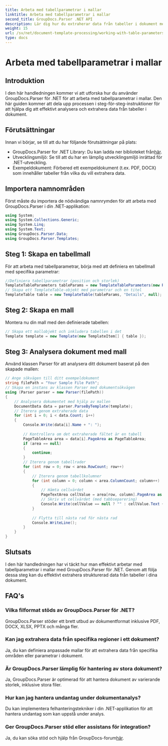 ```yaml
---
title: Arbeta med tabellparametrar i mallar
linktitle: Arbeta med tabellparametrar i mallar
second_title: GroupDocs.Parser .NET API
description: Lär dig hur du extraherar data från tabeller i dokument med GroupDocs.Parser för .NET. Steg-för-steg-guide för användning av tabellparameter.
weight: 15
url: /sv/net/document-template-processing/working-with-table-parameters-in-templates/
type: docs
---
```

# Arbeta med tabellparametrar i mallar

## Introduktion
I den här handledningen kommer vi att utforska hur du använder GroupDocs.Parser för .NET för att arbeta med tabellparametrar i mallar. Den här guiden kommer att dela upp processen i steg-för-steg-instruktioner för att hjälpa dig att effektivt analysera och extrahera data från tabeller i dokument.
## Förutsättningar
Innan vi börjar, se till att du har följande förutsättningar på plats:
-  GroupDocs.Parser for .NET Library: Du kan ladda ner biblioteket från[här](https://releases.groupdocs.com/parser/net/).
- Utvecklingsmiljö: Se till att du har en lämplig utvecklingsmiljö inrättad för .NET-utveckling.
- Exempeldokument: Förbered ett exempeldokument (t.ex. PDF, DOCX) som innehåller tabeller från vilka du vill extrahera data.

## Importera namnområden
Först måste du importera de nödvändiga namnrymden för att arbeta med GroupDocs.Parser i din .NET-applikation:
```csharp
using System;
using System.Collections.Generic;
using System.Linq;
using System.Text;
using GroupDocs.Parser.Data;
using GroupDocs.Parser.Templates;
```
## Steg 1: Skapa en tabellmall
För att arbeta med tabellparametrar, börja med att definiera en tabellmall med specifika parametrar:
```csharp
//Definiera tabellparametrar (position och storlek)
TemplateTableParameters tableParams = new TemplateTableParameters(new Rectangle(new Point(35, 320), new Size(530, 55)), null);
// Skapa ett TemplateTable-objekt med parametrar och en titel
TemplateTable table = new TemplateTable(tableParams, "Details", null);
```
## Steg 2: Skapa en mall
Montera nu din mall med den definierade tabellen:
```csharp
// Skapa ett mallobjekt och inkludera tabellen i det
Template template = new Template(new TemplateItem[] { table });
```
## Steg 3: Analysera dokument med mall
Använd klassen Parser för att analysera ditt dokument baserat på den skapade mallen:
```csharp
// Ange sökvägen till ditt exempeldokument
string filePath = "Your Sample File Path";
// Skapa en instans av klassen Parser med dokumentsökvägen
using (Parser parser = new Parser(filePath))
{
    // Analysera dokumentet med hjälp av mallen
    DocumentData data = parser.ParseByTemplate(template);
    // Iterera genom extraherade data
    for (int i = 0; i < data.Count; i++)
    {
        Console.Write(data[i].Name + ": ");
        
        // Kontrollera om det extraherade fältet är en tabell
        PageTableArea area = data[i].PageArea as PageTableArea;
        if (area == null)
        {
            continue;
        }
        // Iterera genom tabellrader
        for (int row = 0; row < area.RowCount; row++)
        {
            // Iterera genom tabellkolumner
            for (int column = 0; column < area.ColumnCount; column++)
            {
                // Hämta cellvärdet
                PageTextArea cellValue = area[row, column].PageArea as PageTextArea;
                // Skriv ut cellvärdet (med tabbseparering)
                Console.Write(cellValue == null ? "" : cellValue.Text + "\t");
            }
            
            // Flytta till nästa rad för nästa rad
            Console.WriteLine();
        }
    }
}
```

## Slutsats
I den här handledningen har vi täckt hur man effektivt arbetar med tabellparametrar i mallar med GroupDocs.Parser för .NET. Genom att följa dessa steg kan du effektivt extrahera strukturerad data från tabeller i dina dokument.

## FAQ's
### Vilka filformat stöds av GroupDocs.Parser för .NET?
GroupDocs.Parser stöder ett brett utbud av dokumentformat inklusive PDF, DOCX, XLSX, PPTX och många fler.
### Kan jag extrahera data från specifika regioner i ett dokument?
Ja, du kan definiera anpassade mallar för att extrahera data från specifika områden eller parametrar i dokument.
### Är GroupDocs.Parser lämplig för hantering av stora dokument?
Ja, GroupDocs.Parser är optimerad för att hantera dokument av varierande storlek, inklusive stora filer.
### Hur kan jag hantera undantag under dokumentanalys?
Du kan implementera felhanteringstekniker i din .NET-applikation för att hantera undantag som kan uppstå under analys.
### Ger GroupDocs.Parser stöd eller assistans för integration?
 Ja, du kan söka stöd och hjälp från GroupDocs-forum[här](https://forum.groupdocs.com/c/parser/17).